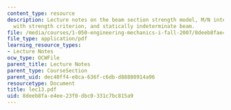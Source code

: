 ```yaml
---
content_type: resource
description: Lecture notes on the beam section strength model, M/N interactions, compatibility
  with strength criterion, and statically indeterminate beam.
file: /media/courses/1-050-engineering-mechanics-i-fall-2007/8deeb8fae4ee23f0dbc0331c7bc815a9_lec13.pdf
file_type: application/pdf
learning_resource_types:
- Lecture Notes
ocw_type: OCWFile
parent_title: Lecture Notes
parent_type: CourseSection
parent_uid: dec40ff4-e8ca-636f-c6db-d88880914a96
resourcetype: Document
title: lec13.pdf
uid: 8deeb8fa-e4ee-23f0-dbc0-331c7bc815a9
---
```

